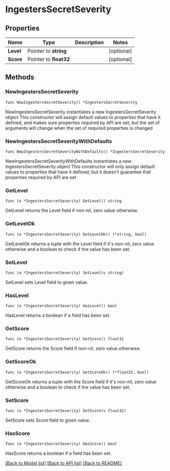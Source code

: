 # IngestersSecretSeverity

## Properties

Name | Type | Description | Notes
------------ | ------------- | ------------- | -------------
**Level** | Pointer to **string** |  | [optional] 
**Score** | Pointer to **float32** |  | [optional] 

## Methods

### NewIngestersSecretSeverity

`func NewIngestersSecretSeverity() *IngestersSecretSeverity`

NewIngestersSecretSeverity instantiates a new IngestersSecretSeverity object
This constructor will assign default values to properties that have it defined,
and makes sure properties required by API are set, but the set of arguments
will change when the set of required properties is changed

### NewIngestersSecretSeverityWithDefaults

`func NewIngestersSecretSeverityWithDefaults() *IngestersSecretSeverity`

NewIngestersSecretSeverityWithDefaults instantiates a new IngestersSecretSeverity object
This constructor will only assign default values to properties that have it defined,
but it doesn't guarantee that properties required by API are set

### GetLevel

`func (o *IngestersSecretSeverity) GetLevel() string`

GetLevel returns the Level field if non-nil, zero value otherwise.

### GetLevelOk

`func (o *IngestersSecretSeverity) GetLevelOk() (*string, bool)`

GetLevelOk returns a tuple with the Level field if it's non-nil, zero value otherwise
and a boolean to check if the value has been set.

### SetLevel

`func (o *IngestersSecretSeverity) SetLevel(v string)`

SetLevel sets Level field to given value.

### HasLevel

`func (o *IngestersSecretSeverity) HasLevel() bool`

HasLevel returns a boolean if a field has been set.

### GetScore

`func (o *IngestersSecretSeverity) GetScore() float32`

GetScore returns the Score field if non-nil, zero value otherwise.

### GetScoreOk

`func (o *IngestersSecretSeverity) GetScoreOk() (*float32, bool)`

GetScoreOk returns a tuple with the Score field if it's non-nil, zero value otherwise
and a boolean to check if the value has been set.

### SetScore

`func (o *IngestersSecretSeverity) SetScore(v float32)`

SetScore sets Score field to given value.

### HasScore

`func (o *IngestersSecretSeverity) HasScore() bool`

HasScore returns a boolean if a field has been set.


[[Back to Model list]](../README.md#documentation-for-models) [[Back to API list]](../README.md#documentation-for-api-endpoints) [[Back to README]](../README.md)


